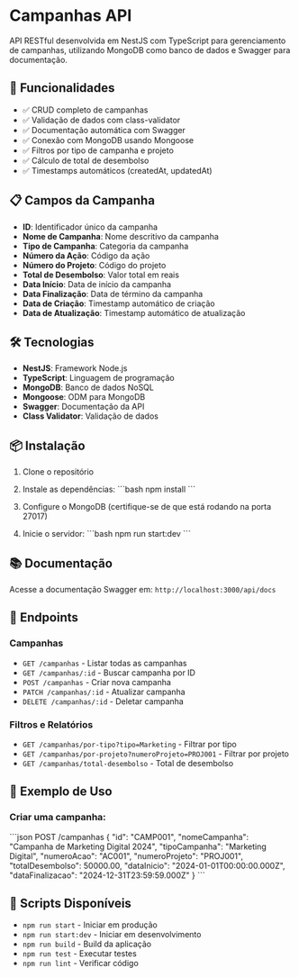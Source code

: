 # Campanhas API

API RESTful desenvolvida em NestJS com TypeScript para gerenciamento de campanhas, utilizando MongoDB como banco de dados e Swagger para documentação.

## 🚀 Funcionalidades

- ✅ CRUD completo de campanhas
- ✅ Validação de dados com class-validator
- ✅ Documentação automática com Swagger
- ✅ Conexão com MongoDB usando Mongoose
- ✅ Filtros por tipo de campanha e projeto
- ✅ Cálculo de total de desembolso
- ✅ Timestamps automáticos (createdAt, updatedAt)

## 📋 Campos da Campanha

- **ID**: Identificador único da campanha
- **Nome de Campanha**: Nome descritivo da campanha
- **Tipo de Campanha**: Categoria da campanha
- **Número da Ação**: Código da ação
- **Número do Projeto**: Código do projeto
- **Total de Desembolso**: Valor total em reais
- **Data Início**: Data de início da campanha
- **Data Finalização**: Data de término da campanha
- **Data de Criação**: Timestamp automático de criação
- **Data de Atualização**: Timestamp automático de atualização

## 🛠️ Tecnologias

- **NestJS**: Framework Node.js
- **TypeScript**: Linguagem de programação
- **MongoDB**: Banco de dados NoSQL
- **Mongoose**: ODM para MongoDB
- **Swagger**: Documentação da API
- **Class Validator**: Validação de dados

## 📦 Instalação

1. Clone o repositório
2. Instale as dependências:
\`\`\`bash
npm install
\`\`\`

3. Configure o MongoDB (certifique-se de que está rodando na porta 27017)

4. Inicie o servidor:
\`\`\`bash
npm run start:dev
\`\`\`

## 📚 Documentação

Acesse a documentação Swagger em: `http://localhost:3000/api/docs`

## 🔗 Endpoints

### Campanhas
- `GET /campanhas` - Listar todas as campanhas
- `GET /campanhas/:id` - Buscar campanha por ID
- `POST /campanhas` - Criar nova campanha
- `PATCH /campanhas/:id` - Atualizar campanha
- `DELETE /campanhas/:id` - Deletar campanha

### Filtros e Relatórios
- `GET /campanhas/por-tipo?tipo=Marketing` - Filtrar por tipo
- `GET /campanhas/por-projeto?numeroProjeto=PROJ001` - Filtrar por projeto
- `GET /campanhas/total-desembolso` - Total de desembolso

## 📝 Exemplo de Uso

### Criar uma campanha:
\`\`\`json
POST /campanhas
{
  "id": "CAMP001",
  "nomeCampanha": "Campanha de Marketing Digital 2024",
  "tipoCampanha": "Marketing Digital",
  "numeroAcao": "AC001",
  "numeroProjeto": "PROJ001",
  "totalDesembolso": 50000.00,
  "dataInicio": "2024-01-01T00:00:00.000Z",
  "dataFinalizacao": "2024-12-31T23:59:59.000Z"
}
\`\`\`

## 🚀 Scripts Disponíveis

- `npm run start` - Iniciar em produção
- `npm run start:dev` - Iniciar em desenvolvimento
- `npm run build` - Build da aplicação
- `npm run test` - Executar testes
- `npm run lint` - Verificar código
